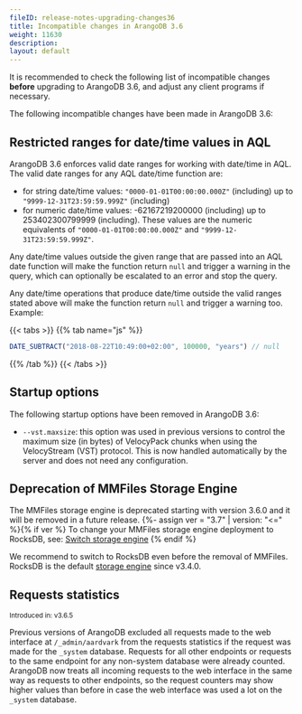 ```yaml
---
fileID: release-notes-upgrading-changes36
title: Incompatible changes in ArangoDB 3.6
weight: 11630
description: 
layout: default
---
```

It is recommended to check the following list of incompatible changes **before**
upgrading to ArangoDB 3.6, and adjust any client programs if necessary.

The following incompatible changes have been made in ArangoDB 3.6:

## Restricted ranges for date/time values in AQL

ArangoDB 3.6 enforces valid date ranges for working with date/time in AQL. 
The valid date ranges for any AQL date/time function are:

- for string date/time values: `"0000-01-01T00:00:00.000Z"` (including) up to
  `"9999-12-31T23:59:59.999Z"` (including)
- for numeric date/time values: -62167219200000 (including) up to
  253402300799999 (including). These values are the numeric equivalents of
  `"0000-01-01T00:00:00.000Z"` and `"9999-12-31T23:59:59.999Z"`.

Any date/time values outside the given range that are passed into an AQL date
function will make the function return `null` and trigger a warning in the
query, which can optionally be escalated to an error and stop the query.

Any date/time operations that produce date/time outside the valid ranges stated
above will make the function return `null` and trigger a warning too. Example:

{{< tabs >}}
{{% tab name="js" %}}
```js
DATE_SUBTRACT("2018-08-22T10:49:00+02:00", 100000, "years") // null
```
{{% /tab %}}
{{< /tabs >}}

## Startup options

The following startup options have been removed in ArangoDB 3.6:

- `--vst.maxsize`: this option was used in previous versions to control the
  maximum size (in bytes) of VelocyPack chunks when using the VelocyStream
  (VST) protocol. This is now handled automatically by the server and does not
  need any configuration.

## Deprecation of MMFiles Storage Engine

The MMFiles storage engine is deprecated starting with version
3.6.0 and it will be removed in a future release.
{%- assign ver = "3.7" | version: "<=" %}{% if ver %}
To change your MMFiles storage engine deployment to RocksDB, see:
[Switch storage engine](administration-engine-switch-engine.html)
{% endif %}

We recommend to switch to RocksDB even before the removal of MMFiles.
RocksDB is the default [storage engine](../../architecture/architecture-storage-engines)
since v3.4.0.

## Requests statistics

<small>Introduced in: v3.6.5</small>

Previous versions of ArangoDB excluded all requests made to the web interface at
`/_admin/aardvark` from the requests statistics if the request was made for the
`_system` database. Requests for all other endpoints or requests to the same
endpoint for any non-system database were already counted.
ArangoDB now treats all incoming requests to the web interface in the same
way as requests to other endpoints, so the request counters may show higher
values than before in case the web interface was used a lot on the
`_system` database.
